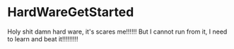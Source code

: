 # HardWareGetStarted

Holy shit damn hard ware, it's scares me!!!!!!
But I cannot run from it, I need to learn and beat it!!!!!!!!!
